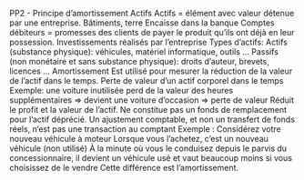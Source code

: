 PP2 - Principe d’amortissement
Actifs
Actifs = élément avec valeur détenue par une entreprise. 
Bâtiments, terre 
Encaisse dans la banque 
Comptes débiteurs = promesses des clients de payer le produit qu’ils ont déjà en leur possession. 
Investissements réalisés par l’entreprise
Types d’actifs: 
Actifs (substance physique): véhicules, matériel informatique, outils … 
Passifs (non monétaire et sans substance physique): droits d’auteur, brevets, licences …
Amortissement
Est utilisé pour mesurer la réduction de la valeur de l’actif dans le temps. 
Perte de valeur d’un actif corporel dans le temps 
Exemple: une voiture inutilisée perd de la valeur des heures supplémentaires => devient une voiture d’occasion => perte de valeur
Réduit le profit et la valeur de l’actif.
Ne constitue pas un fonds de remplacement pour l’actif déprécié. 
Un ajustement comptable, et non un transfert de fonds réels, n’est pas une transaction au comptant 
Exemple : Considérez votre nouveau véhicule à moteur 
Lorsque vous l’achetez, c’est un nouveau véhicule (non utilisé) 
À la minute où vous le conduisez depuis le parvis du concessionnaire, il devient un véhicule usé et vaut beaucoup moins si vous choisissez de le vendre 
Cette différence est l’amortissement.